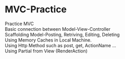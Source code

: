 # MVC-Practice
Practice MVC </br>
Basic connection between Model-View-Controller</br>
Scaffolding Model-Posting, Retriving, Editing, Deleting</br>
Using Memory Caches in Local Machine.</br>
Using Http Method such as post, get, ActionName ...</br>
Using Partial from View (RenderAction) </br>
